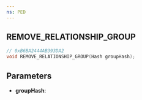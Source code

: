 ```yaml
---
ns: PED
---
```

## REMOVE_RELATIONSHIP_GROUP

```c
// 0xB6BA2444AB393DA2
void REMOVE_RELATIONSHIP_GROUP(Hash groupHash);
```

## Parameters
* **groupHash**:
